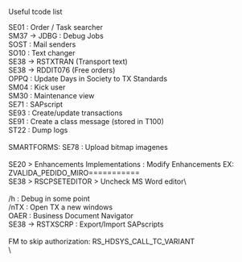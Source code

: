 Useful tcode list

SE01 : Order / Task searcher \
SM37 -> JDBG : Debug Jobs \
SOST : Mail senders \
SO10 : Text changer \
SE38 -> RSTXTRAN (Transport text) \
SE38 -> RDDIT076 (Free orders) \
OPPQ : Update Days in Society to TX Standards \
SM04 : Kick user \
SM30 : Maintenance view \
SE71 : SAPscript \
SE93 : Create/update transactions \
SE91 : Create a class message (stored in T100) \
ST22 : Dump logs \
 \
SMARTFORMS:
SE78 : Upload bitmap imagenes \
 \
SE20 > Enhancements Implementations : Modify Enhancements EX: ZVALIDA_PEDIDO_MIRO===========  \
SE38 > RSCPSETEDITOR > Uncheck MS Word editor\  \
 \
/h : Debug in some point \
/nTX : Open TX a new windows \
OAER : Business Document Navigator \
SE38 -> RSTXSCRP : Export/Import SAPscripts \
 \
FM to skip authorization: RS_HDSYS_CALL_TC_VARIANT \
 \
